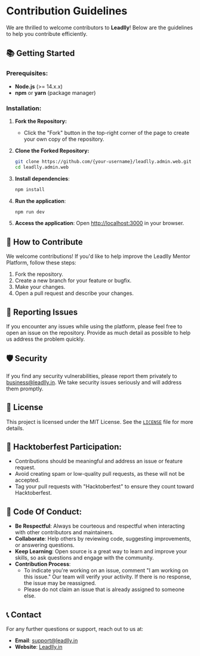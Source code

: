 # Contribution Guidelines

We are thrilled to welcome contributors to **Leadlly**! Below are the guidelines to help you contribute efficiently.

## 📚 Getting Started

### Prerequisites:

- **Node.js** (>= 14.x.x)
- **npm** or **yarn** (package manager)

### Installation:

1. **Fork the Repository:**
   - Click the "Fork" button in the top-right corner of the page to create your own copy of the repository.

2. **Clone the Forked Repository:**
   ```bash
   git clone https://github.com/{your-username}/leadlly.admin.web.git
   cd leadlly.admin.web
   ```

3. **Install dependencies**:
    ```bash
    npm install
    ```

4. **Run the application**:
    ```bash
    npm run dev
    ```

5. **Access the application**:
    Open [http://localhost:3000](http://localhost:3000) in your browser.

## 🎯 How to Contribute

We welcome contributions! If you'd like to help improve the Leadlly Mentor Platform, follow these steps:

1. Fork the repository.
2. Create a new branch for your feature or bugfix.
3. Make your changes.
4. Open a pull request and describe your changes.

## 🐛 Reporting Issues

If you encounter any issues while using the platform, please feel free to open an issue on the repository. Provide as much detail as possible to help us address the problem quickly.

## 🛡️ Security

If you find any security vulnerabilities, please report them privately to [business@leadlly.in](mailto:business@leadlly.in). We take security issues seriously and will address them promptly.

## 📄 License

This project is licensed under the MIT License. See the [`LICENSE`](./LICENSE) file for more details.

## 🎉 Hacktoberfest Participation:

- Contributions should be meaningful and address an issue or feature request.
- Avoid creating spam or low-quality pull requests, as these will not be accepted.
- Tag your pull requests with "Hacktoberfest" to ensure they count toward Hacktoberfest.

## 📝 Code Of Conduct:

- **Be Respectful**: Always be courteous and respectful when interacting with other contributors and maintainers.
- **Collaborate**: Help others by reviewing code, suggesting improvements, or answering questions.
- **Keep Learning**: Open source is a great way to learn and improve your skills, so ask questions and engage with the community.
- **Contribution Process**: 
  - To indicate you're working on an issue, comment "I am working on this issue." Our team will verify your activity. If there is no response, the issue may be reassigned.
  - Please do not claim an issue that is already assigned to someone else.

## 📞 Contact

For any further questions or support, reach out to us at:
- **Email**: [support@leadlly.in](mailto:support@leadlly.in)
- **Website**: [Leadlly.in](https://leadlly.in)
